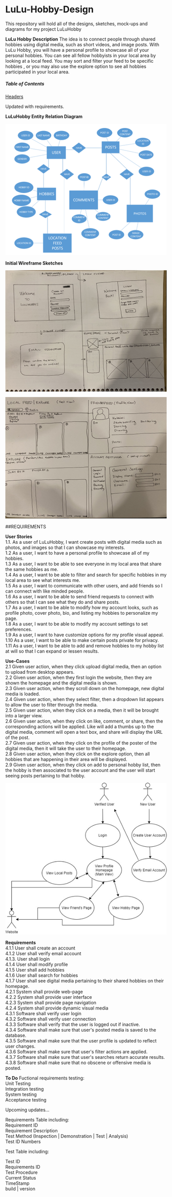 

# LuLu-Hobby-Design
This repository will hold all of the designs, sketches, mock-ups and diagrams for my project LuLuHobby

**LuLu Hobby**
**Description**
The idea is to connect people through shared hobbies using digital media, such as short videos, and image posts. With LuLu Hobby, you will have a personal profile to showcase all of your personal hobbies. You can see all fellow hobbyists in your local area by looking at a local feed. You may sort and filter your feed to be specific hobbies , or you may also use the explore option to see all hobbies participated in your local area.

##### Table of Contents  
[Headers](#REQUIREMENTS)  

Updated with requirements.

**LuLuHobby Entity Relation Diagram**

![LuLuHobby ERD](https://github.com/ZHANGW31/LuLu-Hobby-Design/blob/master/LLH%20ERD.PNG)

**Initial Wireframe Sketches**

![LuLuHobby WireFrame Sketch](https://github.com/ZHANGW31/LuLu-Hobby-Design/blob/master/LuLuHobby%20First%20WireFrame.jpg)

![LuLuHobby WireFrame Sketch](https://github.com/ZHANGW31/LuLu-Hobby-Design/blob/master/LuLuHobby%20Second%20WireFrame.jpg)



##REQUIREMENTS

**User Stories**  
1.1. As a user of LuLuHobby, I want create posts with digital media such as photos, and images so that I can showcase my interests.\
1.2 As a user, I want to have a personal profile to showcase all of my hobbies.\
1.3 As a user, I want to be able to see everyone in my local area that share the same hobbies as me.\
1.4 As a user, I want to be able to filter and search for specific hobbies in my local area to see what interests me.\
1.5 As a user, I want to communicate with other users, and add friends so I can connect with like minded people.\
1.6 As a user, I want to be able to send friend requests to connect with others so that I can see what they do and share posts.\
1.7 As a user, I want to be able to modify how my account looks, such as profile photo, cover photo, bio, and listing my hobbies to personalize my page.\
1.8 As a user, I want to be able to modify my account settings to set preferences.\
1.9 As a user, I want to have customize options for my profile visual appeal.\
1.10 As a user, I want to be able to make certain posts private for privacy.\
1.11 As a user, I want to be able to add and remove hobbies to my hobby list at will so that I can expand or lessen results.

**Use-Cases**  
2.1 Given user action, when they click upload digital media, then an option to upload from desktop appears.\
2.2 Given user action, when they first login the website, then they are shown the homepage and the digital media is shown.\
2.3 Given user action, when they scroll down on the homepage, new digital media is loaded.\
2.4 Given user action, when they select filter, then a dropdown list appears to allow the user to filter through the media.\
2.5 Given user action, when they click on a media, then it will be brought into a larger view.\
2.6 Given user action, when they click on like, comment, or share, then the corresponding actions will be applied. Like will add a thumbs up to the digital media, comment will open a text box, and share will display the URL of the post.\
2.7 Given user action, when they click on the profile of the poster of the digital media, then it will take the user to their homepage.\
2.8 Given user action, when they click on the explore option, then all hobbies that are happening in their area will be displayed.\
2.9 Given user action, when they click on add to personal hobby list, then the hobby is then associated to the user account and the user will start seeing posts pertaining to that hobby.


![LuLuHobby Use-Case Diagram](https://github.com/ZHANGW31/LuLu-Hobby-Design/blob/master/LuLuHobby%20Use%20Case%20Diagram.jpg)


**Requirements**  
4.1.1 User shall create an account\
4.1.2 User shall verify email account\
4.1.3. User shall login\
4.1.4 User shall modify profile\
4.1.5 User shall add hobbies\
4.1.6 User shall search for hobbies\
4.1.7 User shall see digital media pertaining to their shared hobbies on their homepage.\
4.2.1 System shall provide web-page\
4.2.2 System shall provide user interface\
4.2.3 System shall provide page navigation\
4.2.4 System shall provide dynamic visual media\
4.3.1 Software shall verify user login\
4.3.2 Software shall verify user connection\
4.3.3 Software shall verify that the user is logged out if inactive.\
4.3.4 Software shall make sure that user's posted media is saved to the database.\
4.3.5 Software shall make sure that the user profile is updated to reflect user changes.\
4.3.6 Software shall make sure that user's filter actions are applied.\
4.3.7 Software shall make sure that user's searches return accurate results.\
4.3.8 Software shall make sure that no obscene or offensive media is posted.

**To Do**
Fuctional requirements testing:\
Unit Testing\
Integration testing\
System testing\
Acceptance testing

Upcoming updates...

Requirements Table including:\
Requirement ID\
Requirement Description\
Test Method (Inspection | Demonstration | Test | Analysis)\
Test ID Numbers

Test Table including:

Test ID\
Requirements ID\
Test Procedure\
Current Status\
TimeStamp\
build | version
